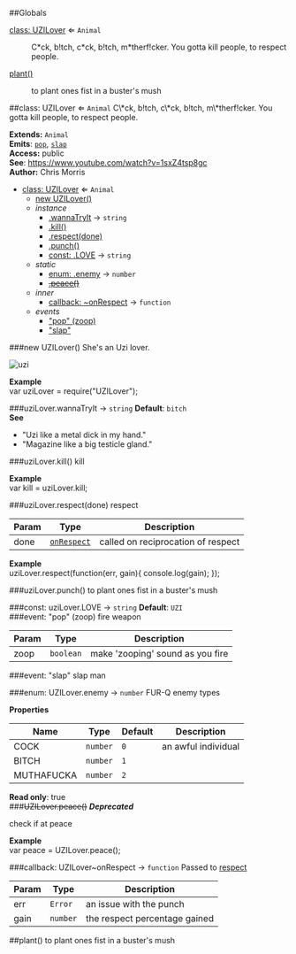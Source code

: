 ##Globals
<dl>
<dt><a href="#UZILover">class: UZILover</a> ⇐ <code>Animal</code></dt>
<dd><p>C*ck, b!tch, c*ck, b!tch, m*therf!cker. You gotta kill people, to respect people.</p>
</dd>
<dt><a href="#plant">plant()</a></dt>
<dd><p>to plant ones fist in a buster&#39;s mush</p>
</dd>
</dl>
<a name="UZILover"></a>
##class: UZILover ⇐ <code>Animal</code>
C\*ck, b!tch, c\*ck, b!tch, m\*therf!cker. You gotta kill people, to respect people.

**Extends:** <code>Animal</code>  
**Emits**: <code>[pop](#UZILover#event_pop)</code>, <code>[slap](#UZILover#event_slap)</code>  
**Access:** public  
**See**: https://www.youtube.com/watch?v=1sxZ4tsp8gc  
**Author:** Chris Morris  

* [class: UZILover](#UZILover) ⇐ <code>Animal</code>
  * [new UZILover()](#new_UZILover_new)
  * _instance_
    * [.wannaTryIt](#UZILover#wannaTryIt) → <code>string</code>
    * [.kill()](#UZILover#kill)
    * [.respect(done)](#UZILover#respect)
    * [.punch()](#UZILover#punch)
    * [const: .LOVE](#UZILover#LOVE) → <code>string</code>
  * _static_
    * [enum: .enemy](#UZILover.enemy) → <code>number</code>
    * ~~[.peace()](#UZILover.peace)~~
  * _inner_
    * [callback: ~onRespect](#UZILover..onRespect) → <code>function</code>
  * _events_
    * ["pop" (zoop)](#UZILover#event_pop)
    * ["slap"](#UZILover#event_slap)

<a name="new_UZILover_new"></a>
###new UZILover()
She's an Uzi lover. 

![uzi](https://sampleface.co.uk/wp-content/uploads/2013/07/fur-q-uzi-lover.png)

**Example**  
var uziLover = require("UZILover");

<a name="UZILover#wannaTryIt"></a>
###uziLover.wannaTryIt → <code>string</code>
**Default**: `bitch`  
**See**

- "Uzi like a metal dick in my hand."
- "Magazine like a big testicle gland."

<a name="UZILover#kill"></a>
###uziLover.kill()
kill

**Example**  
var kill = uziLover.kill;

<a name="UZILover#respect"></a>
###uziLover.respect(done)
respect

| Param | Type | Description |
| --- | --- | --- |
| done | <code>[onRespect](#UZILover..onRespect)</code> | called on reciprocation of respect |

**Example**  
uziLover.respect(function(err, gain){
        console.log(gain);
    });

<a name="UZILover#punch"></a>
###uziLover.punch()
to plant ones fist in a buster's mush

<a name="UZILover#LOVE"></a>
###const: uziLover.LOVE → <code>string</code>
**Default**: `UZI`  
<a name="UZILover#event_pop"></a>
###event: "pop" (zoop)
fire weapon

| Param | Type | Description |
| --- | --- | --- |
| zoop | <code>boolean</code> | make 'zooping' sound as you fire |

<a name="UZILover#event_slap"></a>
###event: "slap"
slap man

<a name="UZILover.enemy"></a>
###enum: UZILover.enemy → <code>number</code>
FUR-Q enemy types

**Properties**

| Name | Type | Default | Description |
| --- | --- | --- | --- |
| COCK | <code>number</code> | `0` | an awful individual |
| BITCH | <code>number</code> | `1` |  |
| MUTHAFUCKA | <code>number</code> | `2` |  |

**Read only**: true  
<a name="UZILover.peace"></a>
###~~UZILover.peace()~~
***Deprecated***

check if at peace

**Example**  
var peace = UZILover.peace();

<a name="UZILover..onRespect"></a>
###callback: UZILover~onRespect → <code>function</code>
Passed to [respect](#UZILover#respect)

| Param | Type | Description |
| --- | --- | --- |
| err | <code>Error</code> | an issue with the punch |
| gain | <code>number</code> | the respect percentage gained |

<a name="plant"></a>
##plant()
to plant ones fist in a buster's mush

